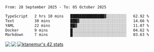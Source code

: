 <!--START_SECTION:waka-->

```txt
From: 28 September 2025 - To: 05 October 2025

TypeScript   2 hrs 10 mins   ███████████████▓░░░░░░░░░   62.92 %
Text         30 mins         ███▓░░░░░░░░░░░░░░░░░░░░░   14.66 %
YAML         22 mins         ██▓░░░░░░░░░░░░░░░░░░░░░░   11.07 %
Docker       9 mins          █░░░░░░░░░░░░░░░░░░░░░░░░   04.62 %
Markdown     7 mins          █░░░░░░░░░░░░░░░░░░░░░░░░   03.63 %
```

<!--END_SECTION:waka-->
<a href="https://github.com/anuraghazra/github-readme-stats">
  <img align="left" src="https://github-readme-stats.vercel.app/api?username=Tanesan&count_private=true&show_icons=true" />
<img align="left" src="https://github-readme-stats.vercel.app/api/top-langs/?username=Tanesan" />
</a>

[![ktanemur's 42 stats](https://badge42.vercel.app/api/v2/cl1wslf6s002109l771rng2w8/stats?cursusId=21&coalitionId=62)](https://github.com/JaeSeoKim/badge42)
